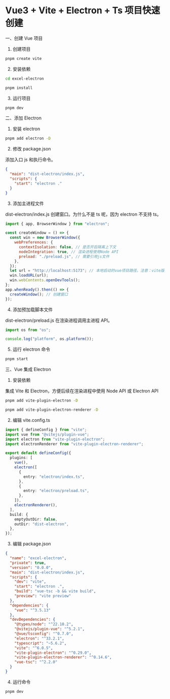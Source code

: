 # Vue3 + Vite + Electron + Ts 项目快速创建

一、创建 Vue 项目

1. 创建项目

```bash
pnpm create vite
```

<!-- 1 -->

2. 安装依赖

```bash
cd excel-electron
```

```bash
pnpm install
```

<!-- 2 -->

3. 运行项目

```bash
pnpm dev
```

<!-- 3 -->

二、添加 Electron

1. 安装 electron

```bash
pnpm add electron -D
```

2. 修改 package.json

添加入口 js 和执行命令。

```json
{
  "main": "dist-electron/index.js",
  "scripts": {
    "start": "electron ."
  }
}
```

3. 添加主进程文件

dist-electron/index.js 创建窗口。为什么不是 ts 呢，因为 electron 不支持 ts。

```js
import { app, BrowserWindow } from "electron";

const createWindow = () => {
  const win = new BrowserWindow({
    webPreferences: {
      contextIsolation: false, // 是否开启隔离上下文
      nodeIntegration: true, // 渲染进程使用Node API
      preload: "./preload.js", // 需要引用js文件
    },
  });
  let url = "http://localhost:5173"; // 本地启动的vue项目路径。注意：vite版本3以上使用的端口5173；版本2用的是3000
  win.loadURL(url);
  win.webContents.openDevTools();
};
app.whenReady().then(() => {
  createWindow(); // 创建窗口
});
```

4. 添加预加载脚本文件

dist-electron/preload.js 在渲染进程调用主进程 API。

```js
import os from "os";

console.log("platform", os.platform());
```

5. 运行 electron 命令

```bash
pnpm start
```

<!-- 4 -->

三、Vue 集成 Electron

1. 安装依赖

集成 Vite 和 Electron，方便后续在渲染进程中使用 Node API 或 Electron API

```bash
pnpm add vite-plugin-electron -D
```

```bash
pnpm add vite-plugin-electron-renderer -D
```

2. 编辑 vite.config.ts

```ts
import { defineConfig } from "vite";
import vue from "@vitejs/plugin-vue";
import electron from "vite-plugin-electron";
import electronRenderer from "vite-plugin-electron-renderer";

export default defineConfig({
  plugins: [
    vue(),
    electron([
      {
        entry: "electron/index.ts",
      },
      {
        entry: "electron/preload.ts",
      },
    ]),
    electronRenderer(),
  ],
  build: {
    emptyOutDir: false,
    outDir: "dist-electron",
  },
});
```

3. 编辑 package.json

```json
{
  "name": "excel-electron",
  "private": true,
  "version": "0.0.0",
  "main": "dist-electron/index.js",
  "scripts": {
    "dev": "vite",
    "start": "electron .",
    "build": "vue-tsc -b && vite build",
    "preview": "vite preview"
  },
  "dependencies": {
    "vue": "^3.5.13"
  },
  "devDependencies": {
    "@types/node": "^22.10.2",
    "@vitejs/plugin-vue": "^5.2.1",
    "@vue/tsconfig": "^0.7.0",
    "electron": "^33.2.1",
    "typescript": "~5.6.2",
    "vite": "^6.0.5",
    "vite-plugin-electron": "^0.29.0",
    "vite-plugin-electron-renderer": "^0.14.6",
    "vue-tsc": "^2.2.0"
  }
}
```

4. 运行命令

```bash
pnpm dev
```

<!-- 5 -->
